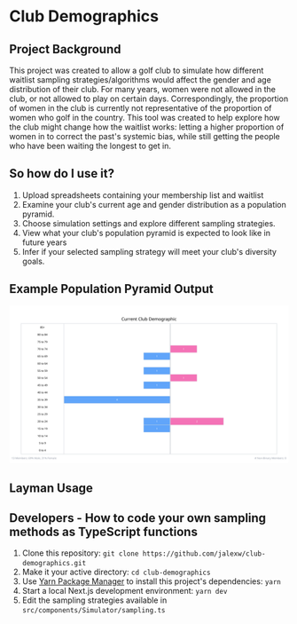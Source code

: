 # Club Demographics

## Project Background

This project was created to allow a golf club to simulate how different waitlist sampling strategies/algorithms would affect the gender and age distribution of their club. For many years, women were not allowed in the club, or not allowed to play on certain days. Correspondingly, the proportion of women in the club is currently not representative of the proportion of women who golf in the country. This tool was created to help explore how the club might change how the waitlist works: letting a higher proportion of women in to correct the past's systemic bias, while still getting the people who have been waiting the longest to get in.

## So how do I use it?
1. Upload spreadsheets containing your membership list and waitlist
2. Examine your club's current age and gender distribution as a population pyramid.
3. Choose simulation settings and explore different sampling strategies.
4. View what your club's population pyramid is expected to look like in future years
5. Infer if your selected sampling strategy will meet your club's diversity goals.

## Example Population Pyramid Output
![An example population pyramid generated by this project](https://github.com/jalexw/club-demographics/blob/master/public/example_population_pyramid.png?raw=true)

## Layman Usage


## Developers - How to code your own sampling methods as TypeScript functions

1. Clone this repository: `git clone https://github.com/jalexw/club-demographics.git`
2. Make it your active directory: `cd club-demographics`
3. Use [Yarn Package Manager](https://yarnpkg.com) to install this project's dependencies: `yarn`
4. Start a local Next.js development environment: `yarn dev`
5. Edit the sampling strategies available in `src/components/Simulator/sampling.ts`

